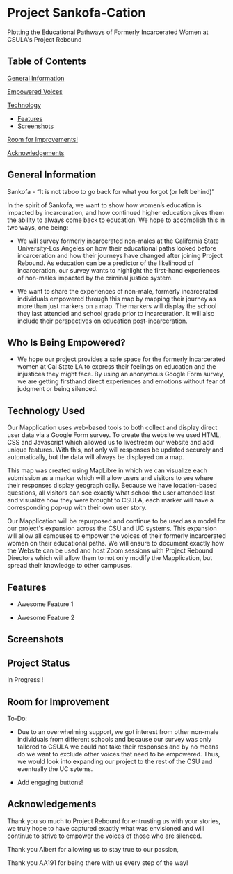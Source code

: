 # Project Sankofa-Cation
Plotting the Educational Pathways of Formerly Incarcerated Women at CSULA's Project Rebound 

## Table of Contents   
[General Information](https://github.com/jasminereyz/Post-Incarceration-Health/tree/main?tab=readme-ov-file#general-information)

[Empowered Voices](https://github.com/jasminereyz/Post-Incarceration-Health/tree/main?tab=readme-ov-file#who-is-being-empowered)

[Technology](https://github.com/jasminereyz/Post-Incarceration-Health/tree/main?tab=readme-ov-file#technology-used)
- [Features](https://github.com/jasminereyz/Post-Incarceration-Health/tree/main?tab=readme-ov-file#features)
- [Screenshots](https://github.com/jasminereyz/Post-Incarceration-Health/tree/main?tab=readme-ov-file#screenshots)


  

[Room for Improvements!](https://github.com/jasminereyz/Post-Incarceration-Health/tree/main?tab=readme-ov-file#room-for-improvement)

[Acknowledgements](https://github.com/jasminereyz/Post-Incarceration-Health/tree/main?tab=readme-ov-file#acknowledgements)


## General Information 
Sankofa - “It is not taboo to go back for what you forgot (or left behind)”

In the spirit of Sankofa, we want to show how women’s education is impacted by incarceration, and how continued higher education gives them the ability to always come back to education. We hope to accomplish this in two ways, one being:
- We will survey formerly incarcerated non-males at the California State University-Los Angeles on how their educational paths looked before incarceration and how their journeys have changed after joining Project Rebound. As education can be a predictor of the likelihood of incarceration, our survey wants to highlight the first-hand experiences of non-males impacted by the criminal justice system.

- We want to share the experiences of non-male, formerly incarcerated individuals empowered through this map by mapping their journey as more than just markers on a map. The markers will display the school they last attended and school grade prior to incarceration. It will also include their perspectives on education post-incarceration. 

## Who Is Being Empowered?
- We hope our project provides a safe space for the formerly incarcerated women at Cal State LA to express their feelings on education and the injustices they might face. By using an anonymous Google Form survey, we are getting firsthand direct experiences and emotions without fear of judgment or being silenced.


## Technology Used
Our Mapplication uses web-based tools to both collect and display direct user data via a Google Form survey. To create the website we used HTML, CSS and Javascript which allowed us to livestream our website and add unique features. With this, not only will responses be updated securely and automatically, but the data will always be displayed on a map. 

This map was created using MapLibre in which we can visualize each submission as a marker which will allow users and visitors to see where their responses display geographically. Because we have location-based questions, all visitors can see exactly what school the user attended last and visualize how they were brought to CSULA, each marker will have a corresponding pop-up with their own user story. 

Our Mapplication will be repurposed and continue to be used as a model for our project's expansion across the CSU and UC systems. This expansion will allow all campuses to empower the voices of their formerly incarcerated women on their educational paths. We will ensure to document exactly how the Website can be used and host Zoom sessions with Project Rebound Directors which will allow them to not only modify the Mapplication, but spread their knowledge to other campuses.

## Features 
- Awesome Feature 1

- Awesome Feature 2 

## Screenshots 



## Project Status 
In Progress !

## Room for Improvement 

To-Do:
- Due to an overwhelming support, we got interest from other non-male individuals from different schools and because our survey was only tailored to CSULA we could not take their responses and by no means do we want to exclude other voices that need to be empowered. Thus, we would look into expanding our project to the rest of the CSU and eventually the UC sytems.

- Add engaging buttons!



## Acknowledgements 
Thank you so much to Project Rebound for entrusting us with your stories, we truly hope to have captured exactly what was envisioned and will continue to strive to empower the voices of those who are silenced. 

Thank you Albert for allowing us to stay true to our passion,

Thank you AA191 for being there with us every step of the way!





 
